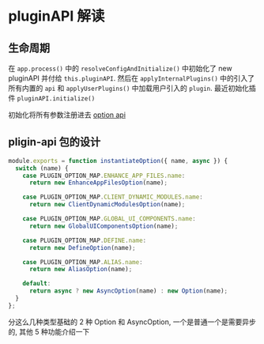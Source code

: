 # pluginAPI 解读

## 生命周期

在 `app.process()` 中的 `resolveConfigAndInitialize()` 中初始化了 new pluginAPI 并付给 `this.pluginAPI`. 然后在 `applyInternalPlugins()` 中的引入了所有内置的 `api` 和 `applyUserPlugins()` 中加载用户引入的 `plugin`. 最近初始化插件 `pluginAPI.initialize()`

初始化将所有参数注册进去 [option api](https://v1.vuepress.vuejs.org/zh/plugin/option-api.html)

## pligin-api 包的设计

```js
module.exports = function instantiateOption({ name, async }) {
  switch (name) {
    case PLUGIN_OPTION_MAP.ENHANCE_APP_FILES.name:
      return new EnhanceAppFilesOption(name);

    case PLUGIN_OPTION_MAP.CLIENT_DYNAMIC_MODULES.name:
      return new ClientDynamicModulesOption(name);

    case PLUGIN_OPTION_MAP.GLOBAL_UI_COMPONENTS.name:
      return new GlobalUIComponentsOption(name);

    case PLUGIN_OPTION_MAP.DEFINE.name:
      return new DefineOption(name);

    case PLUGIN_OPTION_MAP.ALIAS.name:
      return new AliasOption(name);

    default:
      return async ? new AsyncOption(name) : new Option(name);
  }
};
```

分这么几种类型基础的 2 种 Option 和 AsyncOption, 一个是普通一个是需要异步的, 其他 5 种功能介绍一下

<!-- TODO: 写完 -->
